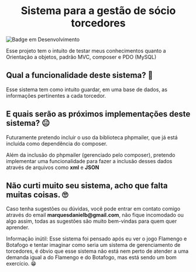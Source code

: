 <h1 align="center">Sistema para a gestão de sócio torcedores</h1>

![Badge em Desenvolvimento](http://img.shields.io/static/v1?label=STATUS&message=EM%20DESENVOLVIMENTO&color=GREEN&style=for-the-badge)

<p>Esse projeto tem o intuito de testar meus conhecimentos quanto a Orientação a objetos, padrão MVC, composer e PDO (MySQL)</p>

<h2>Qual a funcionalidade deste sistema? 🤔</h2>

<p>Esse sistema tem como intuito guardar, em uma base de dados, as informações pertinentes a cada torcedor.</p>

<h2>E quais serão as próximos implementações deste sistema? 😐</h2>

<p>Futuramente pretendo incluir o uso da biblioteca phpmailer, que já está incluída como dependência do composer.</p>

<p>Além da inclusão do phpmailer (gerenciado pelo composer), pretendo implementar uma funcionalidade para fazer a inclusão desses dados através de arquivos como <b>xml</b> e <b>JSON</b>

<h2>Não curti muito seu sistema, acho que falta muitas coisas. 🙄</h2>

<p>Caso tenha sugestões ou dúvidas, você pode entrar em contato comigo através do email <b>marquesdanielb@gmail.com</b>, não fique incomodado ou algo assim, todas as sugestões são muito bem-vindas para quem quer aprender.</p>

<p>Informação inútil: Esse sistema foi pensado após eu ver o jogo Flamengo e Botafogo e tentar imaginar como seria um sistema de gerenciamento de torcedores, é óbvio que esse sistema não está nem perto de atender a uma demanda igual a do Flamengo e do Botafogo, mas está sendo um bom exercício. 😁</p>
